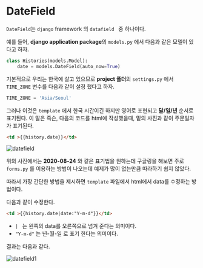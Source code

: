 # DateField

 `DateField`는  `django` framework 의 `datafield ` 중 하나이다. 

 예를 들어, **django application package**의 `models.py` 에서 다음과 같은 모델이 있다고 하자.

 ```python
 class Histories(models.Model):
     date = models.DateField(auto_now=True)
 ```

 기본적으로 우리는 한국에 살고 있으므로 **project 폴더**의 `settings.py` 에서 `TIME_ZONE` 변수를 다음과 같이 설정 했다고 하자.

 ```python
 TIME_ZONE = 'Asia/Seoul'
 ```

그러나 이것은 `template` 에서 한국 시간이긴 하지만 영어로 표현되고 **달/일/년** 순서로 표기된다. 이 말은 즉슨, 다음의 코드를 html에 작성했을때, 밑의 사진과 같이 주문일자가 표기된다.

```html
<td >{{history.date}}</td>
```

![datefield](C:\Users\User\Desktop\GIT\TIL\markdown-images\datefield.PNG)

위의 사진에서는 **2020-08-24** 와 같은 표기법을 원하는데 구글링을 해보면 주로 `forms.py` 를 이용하는 방법이 나오는데 예제가 많이 없는만큼 따라하기 쉽지 않았다.

따라서 가장 간단한 방법을 제시하면 `template` 파일에서 html에서 data를 수정하는 방법이다.

다음과 같이 수정한다.

```html
<td >{{history.date|date:"Y-m-d"}}</td>
```

* `| `  는 왼쪽의 data를 오른쪽으로 넘겨 준다는 의미이다.
* `"Y-m-d"`  는 년-월-일 로 표기 한다는 의미이다.



결과는 다음과 같다.

![datefield1](C:\Users\User\Desktop\GIT\TIL\markdown-images\datefield1.PNG)